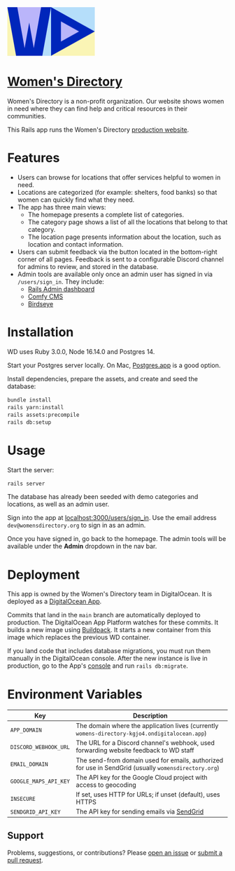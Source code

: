 <a href="https://womensdirectory.org">
  <img src="app/assets/images/logo.svg" width="200" />
</a>

# [Women's Directory](https://womensdirectory.org)

Women's Directory is a non-profit organization. Our website shows women in need where they can find help and critical resources in their communities.

This Rails app runs the Women's Directory [production website](https://womensdirectory.org).

# Features

- Users can browse for locations that offer services helpful to women in need.
- Locations are categorized (for example: shelters, food banks) so that women can quickly find what they need.
- The app has three main views:
  - The homepage presents a complete list of categories.
  - The category page shows a list of all the locations that belong to that category.
  - The location page presents information about the location, such as location and contact information.
- Users can submit feedback via the button located in the bottom-right corner of all pages. Feedback is sent to a configurable Discord channel for admins to review, and stored in the database.
- Admin tools are available only once an admin user has signed in via `/users/sign_in`. They include:
  - [Rails Admin dashboard](https://github.com/railsadminteam/rails_admin)
  - [Comfy CMS](https://github.com/comfy/comfortable-mexican-sofa)
  - [Birdseye](app/controllers/admin/birdseye_controller.rb)

# Installation

WD uses Ruby 3.0.0, Node 16.14.0 and Postgres 14.

Start your Postgres server locally. On Mac, [Postgres.app](https://postgresapp.com) is a good option.

Install dependencies, prepare the assets, and create and seed the database:

```bash
bundle install
rails yarn:install
rails assets:precompile
rails db:setup
```

# Usage

Start the server:

```bash
rails server
```

The database has already been seeded with demo categories and locations, as well as an admin user.

Sign into the app at [localhost:3000/users/sign_in](http://localhost:3000/users/sign_in).
Use the email address `dev@womensdirectory.org` to sign in as an admin.

Once you have signed in, go back to the homepage. The admin tools will be available under the **Admin** dropdown in the nav bar.

# Deployment

This app is owned by the Women's Directory team in DigitalOcean. It is deployed as a [DigitalOcean App](https://docs.digitalocean.com/products/app-platform).

Commits that land in the `main` branch are automatically deployed to production. The DigitalOcean App Platform watches for these commits. It builds a new image using [Buildpack](https://docs.digitalocean.com/products/app-platform/concepts/buildpack/). It starts a new container from this image which replaces the previous WD container.

If you land code that includes database migrations, you must run them manually in the DigitalOcean console. After the new instance is live in production, go to the App's [console](https://docs.digitalocean.com/products/app-platform/concepts/console/) and run `rails db:migrate`.

# Environment Variables

| Key                   | Description                                                                                          |
| --------------------- | ---------------------------------------------------------------------------------------------------- |
| `APP_DOMAIN`          | The domain where the application lives (currently `womens-directory-kgjo4.ondigitalocean.app`)       |
| `DISCORD_WEBHOOK_URL` | The URL for a Discord channel's webhook, used forwarding website feedback to WD staff                |
| `EMAIL_DOMAIN`        | The send-from domain used for emails, authorized for use in SendGrid (usually `womensdirectory.org`) |
| `GOOGLE_MAPS_API_KEY` | The API key for the Google Cloud project with access to geocoding                                    |
| `INSECURE`            | If set, uses HTTP for URLs; if unset (default), uses HTTPS                                           |
| `SENDGRID_API_KEY`    | The API key for sending emails via [SendGrid](https://sendgrid.com/)                                 |

## Support

Problems, suggestions, or contributions? Please [open an issue](https://github.com/AARodgers/womens-directory/issues) or [submit a pull request](https://github.com/AARodgers/womens-directory/pulls).
